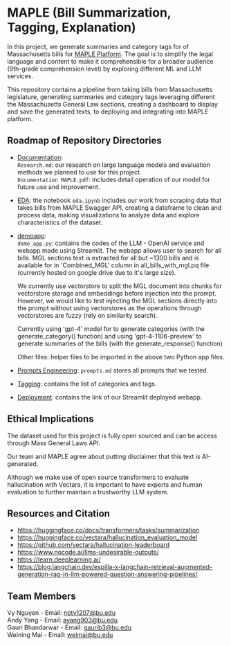 # MAPLE (Bill Summarization, Tagging, Explanation)  
In this project, we generate summaries and category tags for of Massachusetts bills for [MAPLE Platform](https://www.mapletestimony.org/). The goal is to simplify the legal language and content to make it comprehensible for a broader audience (9th-grade comprehension level) by exploring different ML and LLM services.  

This repository contains a pipeline from taking bills from Massachusetts legislature, generating summaries and category tags leveraging different the Massachusetts General Law sections, creating a dashboard to display and save the generated texts, to deploying and integrating into MAPLE platform.

## Roadmap of Repository Directories
* [Documentation](https://github.com/vynpt/ml-maple-bill-summarization/tree/dev/Documentation):  
  ```Research.md```: our research on large language models and evaluation methods we planned to use for this project.  
  ```Documentation MAPLE.pdf```: includes detail operation of our model for future use and improvement.
  
* [EDA](https://github.com/vynpt/ml-maple-bill-summarization/tree/dev/EDA): the notebook ```eda.ipynb``` includes our work from scraping data that takes bills from MAPLE Swagger API, creating a dataframe to clean and process data, making visualizations to analyze data and explore characteristics of the dataset.
  
* [demoapp](https://github.com/vynpt/ml-maple-bill-summarization/tree/dev/demoapp):   
  ```demo_app.py```: contains the codes of the LLM - OpenAI service and webapp made using Streamlit. The webapp allows user to search for all bills. MGL sections text is extracted for all but ~1300 bills and is available for in 'Combined_MGL' column in all_bills_with_mgl.pq file (currently hosted on google drive due to it's large size).

  We currently use vectorstore to split the MGL document into chunks for vectorstore storage and embeddings before injection into the prompt. However, we would like to test injecting the MGL sections directly into the prompt without using vectorstores as the operations through vectorstores are fuzzy (rely on similarity search). 

  Currently using 'gpt-4' model for to generate categories (with the generate_category() function) and using 'gpt-4-1106-preview' to generate summaries of the bills (with the generate_response() function)


  Other files: helper files to be imported in the above two Python app files.
  
* [Prompts Engineering](https://github.com/vynpt/ml-maple-bill-summarization/tree/dev/Prompts%20Engineering): ```prompts.md``` stores all prompts that we tested.
  
* [Tagging](https://github.com/vynpt/ml-maple-bill-summarization/tree/dev/Tagging): contains the list of categories and tags.
  
* [Deployment](https://github.com/vynpt/ml-maple-bill-summarization/tree/main/Deployment): contains the link of our Streamlit deployed webapp.   

## Ethical Implications
The dataset used for this project is fully open sourced and can be access through Mass General Laws API.   

Our team and MAPLE agree about putting disclaimer that this text is AI-generated.  

Although we make use of open source transformers to evaluate hallucination with Vectara, it is important to have experts and human evaluation to further maintain a trustworthy LLM system.

## Resources and Citation
* https://huggingface.co/docs/transformers/tasks/summarization 
* https://huggingface.co/vectara/hallucination_evaluation_model  
* https://github.com/vectara/hallucination-leaderboard  
* https://www.nocode.ai/llms-undesirable-outputs/  
* https://learn.deeplearning.ai/  
* https://blog.langchain.dev/espilla-x-langchain-retrieval-augmented-generation-rag-in-llm-powered-question-answering-pipelines/  

## Team Members
Vy Nguyen - Email: nptv1207@bu.edu   
Andy Yang - Email: ayang903@bu.edu   
Gauri Bhandarwar - Email: gaurib3@bu.edu    
Weining Mai - Email: weimai@bu.edu 
